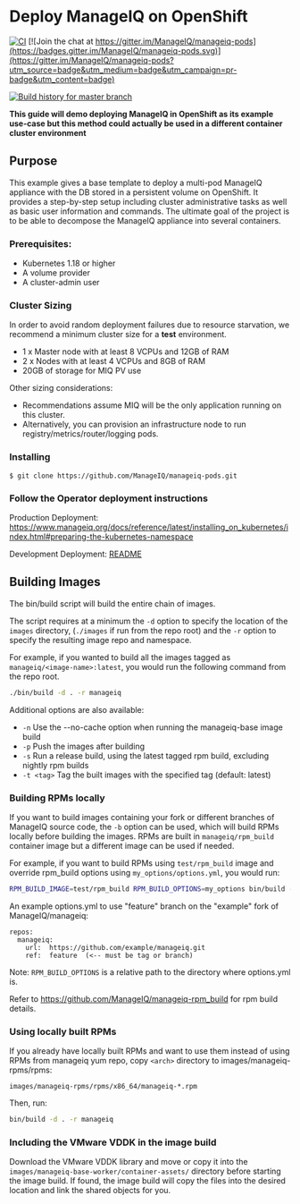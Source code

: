 # Deploy ManageIQ on OpenShift

[![CI](https://github.com/ManageIQ/manageiq-pods/actions/workflows/ci.yaml/badge.svg)](https://github.com/ManageIQ/manageiq-pods/actions/workflows/ci.yaml)
[![Join the chat at https://gitter.im/ManageIQ/manageiq-pods](https://badges.gitter.im/ManageIQ/manageiq-pods.svg)](https://gitter.im/ManageIQ/manageiq-pods?utm_source=badge&utm_medium=badge&utm_campaign=pr-badge&utm_content=badge)

[![Build history for master branch](https://buildstats.info/github/chart/ManageIQ/manageiq-pods?branch=master&buildCount=50&includeBuildsFromPullRequest=false&showstats=false)](https://github.com/ManageIQ/manageiq-pods/actions?query=branch%3Amaster)

**This guide will demo deploying ManageIQ in OpenShift as its example use-case but this method could actually be used in a different container cluster environment**

## Purpose

This example gives a base template to deploy a multi-pod ManageIQ appliance with the DB stored in a persistent volume on OpenShift. It provides a step-by-step setup including cluster administrative tasks as well as basic user information and commands. The ultimate goal of the project is to be able to decompose the ManageIQ appliance into several containers.

### Prerequisites:

* Kubernetes 1.18 or higher
* A volume provider
* A cluster-admin user

### Cluster Sizing

In order to avoid random deployment failures due to resource starvation, we recommend a minimum cluster size for a **test** environment.

* 1 x Master node with at least 8 VCPUs and 12GB of RAM
* 2 x Nodes with at least 4 VCPUs and 8GB of RAM
* 20GB of storage for MIQ PV use

Other sizing considerations:

* Recommendations assume MIQ will be the only application running on this cluster.
* Alternatively, you can provision an infrastructure node to run registry/metrics/router/logging pods.

### Installing

`$ git clone https://github.com/ManageIQ/manageiq-pods.git`

### Follow the Operator deployment instructions

Production Deployment:
https://www.manageiq.org/docs/reference/latest/installing_on_kubernetes/index.html#preparing-the-kubernetes-namespace

Development Deployment:
[README](manageiq-operator/README.md)


## Building Images
The bin/build script will build the entire chain of images.

The script requires at a minimum the `-d` option to specify the location of the `images` directory, (`./images` if run from the repo root) and the `-r` option to specify the resulting image repo and namespace.

For example, if you wanted to build all the images tagged as `manageiq/<image-name>:latest`, you would run the following command from the repo root.

```bash
./bin/build -d . -r manageiq
```

Additional options are also available:
  - `-n` Use the --no-cache option when running the manageiq-base image build
  - `-p` Push the images after building
  - `-s` Run a release build, using the latest tagged rpm build, excluding nightly rpm builds
  - `-t <tag>` Tag the built images with the specified tag (default: latest)

### Building RPMs locally

If you want to build images containing your fork or different branches of ManageIQ source code, the `-b` option can be used, which will build RPMs locally before building the images. RPMs are built in `manageiq/rpm_build` container image but a different image can be used if needed.

For example, if you want to build RPMs using `test/rpm_build` image and override rpm_build options using `my_options/options.yml`, you would run:

```bash
RPM_BUILD_IMAGE=test/rpm_build RPM_BUILD_OPTIONS=my_options bin/build -d . -r manageiq -b
```

An example options.yml to use "feature" branch on the "example" fork of ManageIQ/manageiq:

```
repos:
  manageiq:
    url:  https://github.com/example/manageiq.git
    ref:  feature  (<-- must be tag or branch)
```

Note: `RPM_BUILD_OPTIONS` is a relative path to the directory where options.yml is.

Refer to https://github.com/ManageIQ/manageiq-rpm_build for rpm build details.

### Using locally built RPMs

If you already have locally built RPMs and want to use them instead of using RPMs from manageiq yum repo, copy `<arch>` directory to images/manageiq-rpms/rpms:

`images/manageiq-rpms/rpms/x86_64/manageiq-*.rpm`

Then, run:

```bash
bin/build -d . -r manageiq
```

### Including the VMware VDDK in the image build

Download the VMware VDDK library and move or copy it into the `images/manageiq-base-worker/container-assets/` directory before starting the image build.  If found, the image build will copy the files into the desired location and link the shared objects for you.
